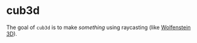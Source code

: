 # cub3d
The goal of ``cub3d`` is to make *something* using raycasting (like [Wolfenstein 3D](https://fr.wikipedia.org/wiki/Wolfenstein_3D)).
